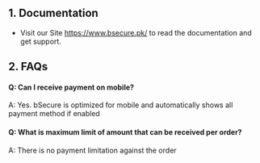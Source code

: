 ## 1. Documentation

- Visit our Site https://www.bsecure.pk/ to read the documentation and get support.



## 2. FAQs

#### Q: Can I receive payment on mobile?
A: Yes. bSecure  is optimized for mobile and automatically shows all payment method if enabled

#### Q: What is maximum limit of amount that can be received per order?
A: There is no payment limitation against the order


